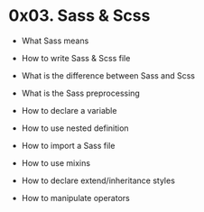 # 0x03. Sass & Scss

* What Sass means

* How to write Sass & Scss file

* What is the difference between Sass and Scss

* What is the Sass preprocessing

* How to declare a variable

* How to use nested definition

* How to import a Sass file

* How to use mixins

* How to declare extend/inheritance styles

* How to manipulate operators
